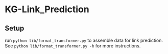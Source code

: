 # KG-Link_Prediction
## Setup
  run ```python lib/format_transformer.py``` to assemble data for link prediction. 
  See ```python lib/format_transformer.py -h``` for more instructions.
